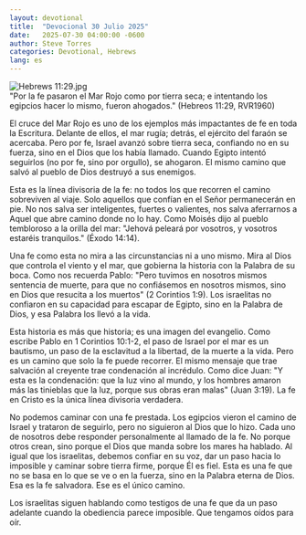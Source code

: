```yaml
---
layout: devotional
title:  "Devocional 30 Julio 2025"
date:   2025-07-30 04:00:00 -0600
author: Steve Torres
categories: Devotional, Hebrews
lang: es
---
```

<img src="https://sitemedia.esteeb.com/file/esteebcomsitemedia/devotional_images/Hebrews/ES-Heb-11_29.jpg?raw=true" alt="Hebrews 11:29.jpg" style="max-width: 100%; height: auto;">

<div class="scripture">
  "Por la fe pasaron el Mar Rojo como por tierra seca; e intentando los egipcios hacer lo mismo, fueron ahogados." (Hebreos 11:29, RVR1960)
</div>

El cruce del Mar Rojo es uno de los ejemplos más impactantes de fe en toda la Escritura. Delante de ellos, el mar rugía; detrás, el ejército del faraón se acercaba. Pero por fe, Israel avanzó sobre tierra seca, confiando no en su fuerza, sino en el Dios que los había llamado. Cuando Egipto intentó seguirlos (no por fe, sino por orgullo), se ahogaron. El mismo camino que salvó al pueblo de Dios destruyó a sus enemigos.

Esta es la línea divisoria de la fe: no todos los que recorren el camino sobreviven al viaje. Solo aquellos que confían en el Señor permanecerán en pie. No nos salva ser inteligentes, fuertes o valientes, nos salva aferrarnos a Aquel que abre camino donde no lo hay. Como Moisés dijo al pueblo tembloroso a la orilla del mar: "Jehová peleará por vosotros, y vosotros estaréis tranquilos." (Éxodo 14:14).

Una fe como esta no mira a las circunstancias ni a uno mismo. Mira al Dios que controla el viento y el mar, que gobierna la historia con la Palabra de su boca. Como nos recuerda Pablo: "Pero tuvimos en nosotros mismos sentencia de muerte, para que no confiásemos en nosotros mismos, sino en Dios que resucita a los muertos" (2 Corintios 1:9). Los israelitas no confiaron en su capacidad para escapar de Egipto, sino en la Palabra de Dios, y esa Palabra los llevó a la vida.

Esta historia es más que historia; es una imagen del evangelio. Como escribe Pablo en 1 Corintios 10:1-2, el paso de Israel por el mar es un bautismo, un paso de la esclavitud a la libertad, de la muerte a la vida. Pero es un camino que solo la fe puede recorrer. El mismo mensaje que trae salvación al creyente trae condenación al incrédulo. Como dice Juan: "Y esta es la condenación: que la luz vino al mundo, y los hombres amaron más las tinieblas que la luz, porque sus obras eran malas" (Juan 3:19). La fe en Cristo es la única línea divisoria verdadera.

No podemos caminar con una fe prestada. Los egipcios vieron el camino de Israel y trataron de seguirlo, pero no siguieron al Dios que lo hizo. Cada uno de nosotros debe responder personalmente al llamado de la fe. No porque otros crean, sino porque el Dios que manda sobre los mares ha hablado. Al igual que los israelitas, debemos confiar en su voz, dar un paso hacia lo imposible y caminar sobre tierra firme, porque Él es fiel. Esta es una fe que no se basa en lo que se ve o en la fuerza, sino en la Palabra eterna de Dios. Esa es la fe salvadora. Ese es el único camino. 

Los israelitas siguen hablando como testigos de una fe que da un paso adelante cuando la obediencia parece imposible. Que tengamos oídos para oír.